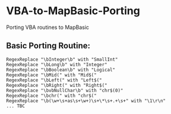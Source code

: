 # VBA-to-MapBasic-Porting
Porting VBA routines to MapBasic


## Basic Porting Routine:

```
RegexReplace "\bInteger\b" with "SmallInt"
RegexReplace "\bLong\b" with "Integer"
RegexReplace "\bBoolean\b" with "Logical"
RegexReplace "\bMid(" with "Mid$("
RegexReplace "\bLeft(" with "Left$("
RegexReplace "\bRight(" with "Right$("
RegexReplace "\bvbNullChar\b" with "chr$(0)"
RegexReplace "\bchr(" with "chr$("
RegexReplace "\b(\w+\s+as\s+\w+)\s+\*\s+.+\s+" with "\1\r\n"
... TBC
```
